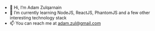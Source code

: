 - 👋 Hi, I’m Adam Zulqarnain
- 🌱 I’m currently learning NodeJS, ReactJS, PhantomJS and a few other interesting technology stack
- 📫 You can reach me at adam.zul@gmail.com

<!---
adamzulqar9/adamzulqar9 is a ✨ special ✨ repository because its `README.md` (this file) appears on your GitHub profile.
You can click the Preview link to take a look at your changes.
--->
